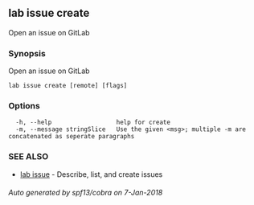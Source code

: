 ## lab issue create

Open an issue on GitLab

### Synopsis


Open an issue on GitLab

```
lab issue create [remote] [flags]
```

### Options

```
  -h, --help                  help for create
  -m, --message stringSlice   Use the given <msg>; multiple -m are concatenated as seperate paragraphs
```

### SEE ALSO
* [lab issue](lab_issue.md)	 - Describe, list, and create issues

###### Auto generated by spf13/cobra on 7-Jan-2018
